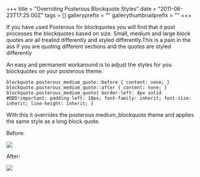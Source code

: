 +++
title = "Overriding Posterous Blockquote Styles"
date = "2011-06-23T17:25:00Z"
tags = []
galleryprefix = ""
gallerythumbnailprefix = ""
+++

If you have used Posterous for blockquotes you will find that it post
processes the blockquotes based on size. Small, medium and large block
quotes are all treated differently and styled differently.This is a pain in
the ass if you are quoting different sections and the quotes are styled
differently

An easy and permanent workaround is to adjust the styles for you blockquotes
on your posterous theme.

    
    
    blockquote.posterous_medium_quote::before { content: none; }
    blockquote.posterous_medium_quote::after { content: none; }
    blockquote.posterous_medium_quote{ border-left: 4px solid #DDD!important; padding-left: 10px; font-family: inherit; font-size: inherit; line-height: inherit; }

With this it overrides the posterous medium_blockquote theme and applies the
same style as a long block quote.

Before:

![](/img/Posterous_-_Customizing_Biometric_Me.jpg)

After:

![](/img/Biometric_Privacy_Concerns_-_Biometric_Me.jpg)


